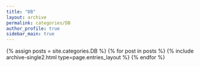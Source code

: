 ```yaml
---
title: "DB"
layout: archive
permalink: categories/DB
author_profile: true
sidebar_main: true
---
```



{% assign posts = site.categories.DB %}
{% for post in posts %} {% include archive-single2.html type=page.entries_layout %} {% endfor %}